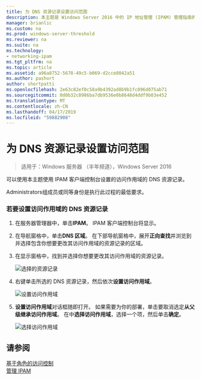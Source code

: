 ```yaml
---
title: 为 DNS 资源记录设置访问范围
description: 本主题是 Windows Server 2016 中的 IP 地址管理 (IPAM) 管理指南的一部分。
manager: brianlic
ms.custom: na
ms.prod: windows-server-threshold
ms.reviewer: na
ms.suite: na
ms.technology:
- networking-ipam
ms.tgt_pltfrm: na
ms.topic: article
ms.assetid: a96a8752-5678-49c5-b069-d2cce8042a51
ms.author: pashort
author: shortpatti
ms.openlocfilehash: 2e63c82ef0c58a9b4392ad8b9b1fc896d075ab71
ms.sourcegitcommit: 0d0b32c8986ba7db9536e0b8648d4ddf9b03e452
ms.translationtype: MT
ms.contentlocale: zh-CN
ms.lasthandoff: 04/17/2019
ms.locfileid: "59882908"
---
```

# <a name="set-access-scope-for-dns-resource-records"></a>为 DNS 资源记录设置访问范围

>适用于：Windows 服务器 （半年频道），Windows Server 2016

可以使用本主题使用 IPAM 客户端控制台设置的访问作用域的 DNS 资源记录。  
  
Administrators组成员或同等身份是执行此过程的最低要求。  
  
### <a name="to-set-access-scope-for-dns-resource-records"></a>若要设置访问作用域的 DNS 资源记录  
  
1.  在服务器管理器中，单击**IPAM**。 IPAM 客户端控制台将显示。  
  
2.  在导航窗格中，单击**DNS 区域**。  在下部导航窗格中，展开**正向查找**并浏览到并选择包含你想要更改其访问作用域的资源记录的区域。  
  
3.  在显示窗格中，找到并选择你想要更改其访问作用域的资源记录。  
  
    ![选择的资源记录](../../media/Set-Access-Scope-for-DNS-Resource-Records/ipam_RestrictUserToRRControl_02.jpg)  
  
4.  右键单击所选的 DNS 资源记录，然后依次**设置访问作用域**。  
  
    ![设置访问作用域](../../media/Set-Access-Scope-for-DNS-Resource-Records/ipam_RestrictUserToRRControl_03.jpg)  
  
5.  **设置访问作用域**对话框随即打开。 如果需要为你的部署，单击要取消选定**从父级继承访问作用域**。 在中**选择访问作用域**，选择一个项，然后单击**确定**。  
  
    ![选择访问作用域](../../media/Set-Access-Scope-for-DNS-Resource-Records/ipam_RestrictUserToRRControl_04.jpg)  
  
## <a name="see-also"></a>请参阅  
[基于角色的访问控制](Role-based-Access-Control.md)  
[管理 IPAM](Manage-IPAM.md)  
  


